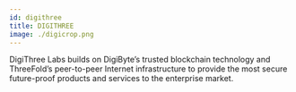 ```yaml
---
id: digithree
title: DIGITHREE
image: ./digicrop.png
---
```

DigiThree Labs builds on DigiByte’s trusted blockchain technology and ThreeFold’s peer-to-peer Internet infrastructure to provide the most secure future-proof products and services to the enterprise market.
